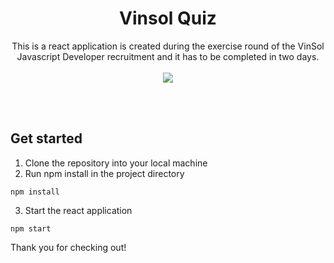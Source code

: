 <div align="center">

<h1>Vinsol Quiz</h1>
This is a react application is created during the exercise round of the VinSol Javascript Developer recruitment and it has to be completed in two days.<br/>
<br/>

<img src="https://img.shields.io/badge/Vercel-000000?style=for-the-badge&logo=vercel&logoColor=white"/>
<div>

<br/><br/>

<div align="left">

## Get started

1. Clone the repository into your local machine
2. Run npm install in the project directory

```
npm install
```

3. Start the react application

```
npm start
```

<div>

Thank you for checking out!
